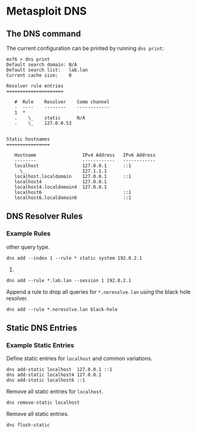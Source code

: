 # Metasploit DNS
## The DNS command
The current configuration can be printed by running `dns print`:
```msf6
msf6 > dns print
Default search domain: N/A
Default search list:   lab.lan
Current cache size:    0

Resolver rule entries
=====================

   #  Rule    Resolver    Comm channel
   -  ----    --------    ------------
   1  *                   
   .    \_    static      N/A
   .    \_    127.0.0.53  


Static hostnames
================

   Hostname                 IPv4 Address   IPv6 Address
   --------                 ------------   ------------
   localhost                127.0.0.1      ::1
     \_                     127.1.1.1      
   localhost.localdomain    127.0.0.1      ::1
   localhost4               127.0.0.1      
   localhost4.localdomain4  127.0.0.1      
   localhost6                              ::1
   localhost6.localdomain6                 ::1
```

## DNS Resolver Rules
### Example Rules
other query type.
```
dns add --index 1 --rule * static system 192.0.2.1
```

1.
```
dns add --rule *.lab.lan --session 1 192.0.2.1
```

Append a rule to drop all queries for `*.noresolve.lan` using the black hole resolver.
```
dns add --rule *.noresolve.lan black-hole
```

## Static DNS Entries
### Example Static Entries
Define static entries for `localhost` and common variations.
```
dns add-static localhost  127.0.0.1 ::1
dns add-static localhost4 127.0.0.1
dns add-static localhost6 ::1
```

Remove all static entries for `localhost`.
```
dns remove-static localhost
```

Remove all static entries.
```
dns flush-static
```

